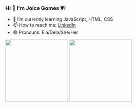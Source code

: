 ### Hi 👋 I'm Joice Gomes 💗!

- 🌱 I’m currently learning JavaScript, HTML, CSS
- 📫 How to reach me: <a href="https://www.linkedin.com/in/joice-gomes-dn/" target="_blank">LinkedIn</a>
- 😄 Pronouns: Ela/Dela/She/Her

<div>
    <a href="https://www.linkedin.com/in/joice-gomes-dn/" target="_blank"></a>
    <img height="195em" src="https://github-readme-stats.vercel.app/api?username=joi-gn&show_icons=true&count_private=true&theme=jolly">
    <img height="195em" src="https://github-readme-stats.vercel.app/api/top-langs/?username=joi-gn&layout=compact&theme=jolly">
</div>
